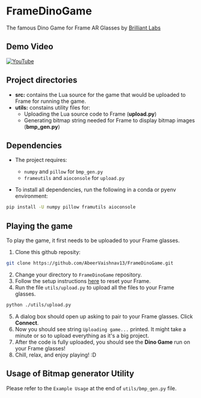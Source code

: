 # FrameDinoGame
The famous Dino Game for Frame AR Glasses by [Brilliant Labs](https://brilliant.xyz)

## Demo Video
[![YouTube](http://i.ytimg.com/vi/PbFKlvCr71M/hqdefault.jpg)](https://www.youtube.com/watch?v=PbFKlvCr71M)

## Project directories
- **src:** contains the Lua source for the game that would be uploaded to Frame for running the game.
- **utils:** constains utility files for:
    - Uploading the Lua source code to Frame (__upload.py__)
    - Generating bitmap string needed for Frame to display bitmap images (__bmp_gen.py__)

## Dependencies
- The project requires:
    - `numpy` and `pillow` for `bmp_gen.py`
    - `frameutils` and `aioconsole` for `upload.py`

- To install all dependencies, run the following in a conda or pyenv environment:
```bash
pip install -U numpy pillow framutils aioconsole
```

## Playing the game
To play the game, it first needs to be uploaded to your Frame glasses.

1. Clone this github reposity:
```bash
git clone https://github.com/AbeerVaishnav13/FrameDinoGame.git
```
2. Change your directory to `FrameDinoGame` repository.
3. Follow the setup instructions [here](https://docs.brilliant.xyz/frame/frame/#how-do-i-connect-to-my-frame-for-the-first-time) to reset your Frame.
4. Run the file `utils/upload.py` to upload all the files to your Frame glasses.
```bash
python ./utils/upload.py
```
5. A dialog box should open up asking to pair to your Frame glasses. Click **Connect**.
6. Now you should see string `Uploading game...` printed. It might take a minute or so to upload everything as it's a big project.
7. After the code is fully uploaded, you should see the **Dino Game** run on your Frame glasses!
8. Chill, relax, and enjoy playing! :D

## Usage of Bitmap generator Utility
Please refer to the `Example Usage` at the end of `utils/bmp_gen.py` file.
